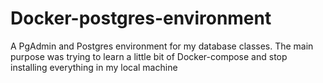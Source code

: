 # Docker-postgres-environment
A PgAdmin and Postgres environment for my database classes. 
The main purpose was trying to learn a little bit of Docker-compose 
and stop installing everything in my local machine

